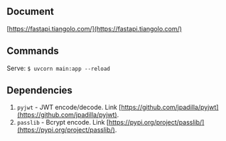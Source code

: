 ## Document
[https://fastapi.tiangolo.com/](https://fastapi.tiangolo.com/)

## Commands
Serve: `$ uvcorn main:app --reload`

## Dependencies
1. `pyjwt` - JWT encode/decode. Link [https://github.com/jpadilla/pyjwt](https://github.com/jpadilla/pyjwt).
1. `passlib` - Bcrypt encode. Link [https://pypi.org/project/passlib/](https://pypi.org/project/passlib/).